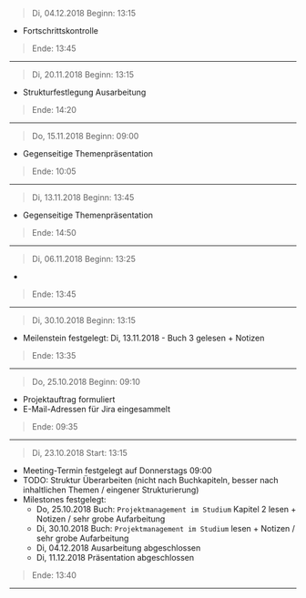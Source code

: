 > Di, 04.12.2018
> Beginn: 13:15

- Fortschrittskontrolle

> Ende: 13:45

---

> Di, 20.11.2018
> Beginn: 13:15

- Strukturfestlegung Ausarbeitung

> Ende: 14:20

---

> Do, 15.11.2018
> Beginn: 09:00

- Gegenseitige Themenpräsentation

> Ende: 10:05

---

> Di, 13.11.2018
> Beginn: 13:45

- Gegenseitige Themenpräsentation

> Ende: 14:50

---

> Di, 06.11.2018
> Beginn: 13:25

-

> Ende: 13:45

---

> Di, 30.10.2018
> Beginn: 13:15

- Meilenstein festgelegt: Di, 13.11.2018 - Buch 3 gelesen + Notizen

> Ende: 13:35

---

> Do, 25.10.2018
> Beginn: 09:10

- Projektauftrag formuliert
- E-Mail-Adressen für Jira eingesammelt

> Ende: 09:35

---

> Di, 23.10.2018
> Start: 13:15

- Meeting-Termin festgelegt auf Donnerstags 09:00
- TODO: Struktur Überarbeiten (nicht nach Buchkapiteln, besser nach inhaltlichen Themen / eingener Strukturierung)
- Milestones festgelegt:
	 - Do, 25.10.2018 Buch: `Projektmanagement im Studium` Kapitel 2 lesen + Notizen / sehr grobe Aufarbeitung
	- Di, 30.10.2018 Buch: `Projektmanagement im Studium` lesen + Notizen / sehr grobe Aufarbeitung
	- Di, 04.12.2018 Ausarbeitung abgeschlossen
	- Di, 11.12.2018 Präsentation abgeschlossen

> Ende: 13:40

---
